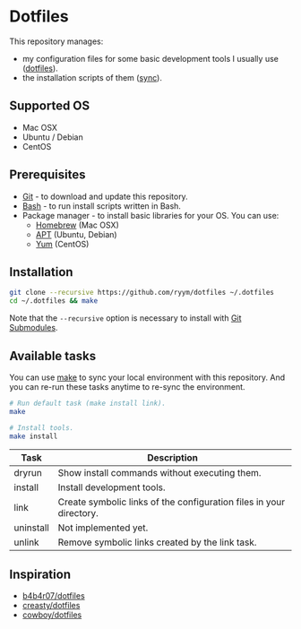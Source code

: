 # Dotfiles

This repository manages:

* my configuration files for some basic development tools I usually use ([dotfiles]).
* the installation scripts of them ([sync]).

[dotfiles]: dotfiles
[sync]: sync

## Supported OS

* Mac OSX
* Ubuntu / Debian
* CentOS

## Prerequisites

* [Git] - to download and update this repository.
* [Bash] - to run install scripts written in Bash.
* Package manager - to install basic libraries for your OS. You can use:
    * [Homebrew][Homebrew] (Mac OSX)
    * [APT][APT] (Ubuntu, Debian)
    * [Yum][Yum] (CentOS)

[Git]: https://git-scm.com/
[Bash]: https://www.gnu.org/software/bash/
[Homebrew]: http://brew.sh/
[APT]: https://en.wikipedia.org/wiki/Advanced_Packaging_Tool
[Yum]: http://yum.baseurl.org/

## Installation

```sh
git clone --recursive https://github.com/ryym/dotfiles ~/.dotfiles
cd ~/.dotfiles && make
```

Note that the `--recursive` option is necessary to install with [Git Submodules].

[Git Submodules]: <https://git-scm.com/book/en/v2/Git-Tools-Submodules>

## Available tasks

You can use [make] to sync your local environment with this repository.
And you can re-run these tasks anytime to re-sync the environment.

[make]: https://www.gnu.org/software/make/

```sh
# Run default task (make install link).
make

# Install tools.
make install
```

| Task | Description |
| ---- | ----------- |
| dryrun | Show install commands without executing them. |
| install | Install development tools. |
| link | Create symbolic links of the configuration files in your directory. |
| uninstall | Not implemented yet. |
| unlink | Remove symbolic links created by the link task. |

## Inspiration

* [b4b4r07/dotfiles](https://github.com/b4b4r07/dotfiles)
* [creasty/dotfiles](https://github.com/creasty/dotfiles)
* [cowboy/dotfiles](https://github.com/cowboy/dotfiles)

